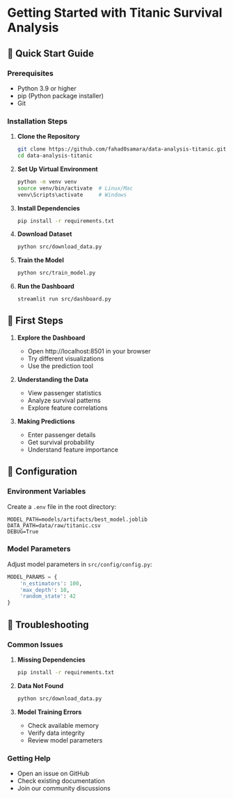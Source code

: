 # Getting Started with Titanic Survival Analysis

## 🚀 Quick Start Guide

### Prerequisites
- Python 3.9 or higher
- pip (Python package installer)
- Git

### Installation Steps

1. **Clone the Repository**
   ```bash
   git clone https://github.com/fahad0samara/data-analysis-titanic.git
   cd data-analysis-titanic
   ```

2. **Set Up Virtual Environment**
   ```bash
   python -m venv venv
   source venv/bin/activate  # Linux/Mac
   venv\Scripts\activate     # Windows
   ```

3. **Install Dependencies**
   ```bash
   pip install -r requirements.txt
   ```

4. **Download Dataset**
   ```bash
   python src/download_data.py
   ```

5. **Train the Model**
   ```bash
   python src/train_model.py
   ```

6. **Run the Dashboard**
   ```bash
   streamlit run src/dashboard.py
   ```

## 🎯 First Steps

1. **Explore the Dashboard**
   - Open http://localhost:8501 in your browser
   - Try different visualizations
   - Use the prediction tool

2. **Understanding the Data**
   - View passenger statistics
   - Analyze survival patterns
   - Explore feature correlations

3. **Making Predictions**
   - Enter passenger details
   - Get survival probability
   - Understand feature importance

## 🔧 Configuration

### Environment Variables
Create a `.env` file in the root directory:
```env
MODEL_PATH=models/artifacts/best_model.joblib
DATA_PATH=data/raw/titanic.csv
DEBUG=True
```

### Model Parameters
Adjust model parameters in `src/config/config.py`:
```python
MODEL_PARAMS = {
    'n_estimators': 100,
    'max_depth': 10,
    'random_state': 42
}
```

## 🐛 Troubleshooting

### Common Issues

1. **Missing Dependencies**
   ```bash
   pip install -r requirements.txt
   ```

2. **Data Not Found**
   ```bash
   python src/download_data.py
   ```

3. **Model Training Errors**
   - Check available memory
   - Verify data integrity
   - Review model parameters

### Getting Help
- Open an issue on GitHub
- Check existing documentation
- Join our community discussions
